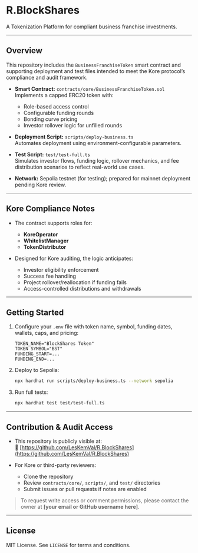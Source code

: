 # R.BlockShares

A Tokenization Platform for compliant business franchise investments.

---

## Overview

This repository includes the `BusinessFranchiseToken` smart contract and supporting deployment and test files intended to meet the Kore protocol’s compliance and audit framework.

- **Smart Contract:** `contracts/core/BusinessFranchiseToken.sol`  
  Implements a capped ERC20 token with:
  - Role-based access control
  - Configurable funding rounds
  - Bonding curve pricing
  - Investor rollover logic for unfilled rounds

- **Deployment Script:** `scripts/deploy-business.ts`  
  Automates deployment using environment-configurable parameters.

- **Test Script:** `test/test-full.ts`  
  Simulates investor flows, funding logic, rollover mechanics, and fee distribution scenarios to reflect real-world use cases.

- **Network:** Sepolia testnet (for testing); prepared for mainnet deployment pending Kore review.

---

## Kore Compliance Notes

- The contract supports roles for:
  - **KoreOperator**
  - **WhitelistManager**
  - **TokenDistributor**
  
- Designed for Kore auditing, the logic anticipates:
  - Investor eligibility enforcement
  - Success fee handling
  - Project rollover/reallocation if funding fails
  - Access-controlled distributions and withdrawals

---

## Getting Started

1. Configure your `.env` file with token name, symbol, funding dates, wallets, caps, and pricing:
    ```dotenv
    TOKEN_NAME="BlockShares Token"
    TOKEN_SYMBOL="BST"
    FUNDING_START=...
    FUNDING_END=...
    ```
2. Deploy to Sepolia:
    ```bash
    npx hardhat run scripts/deploy-business.ts --network sepolia
    ```

3. Run full tests:
    ```bash
    npx hardhat test test/test-full.ts
    ```

---

## Contribution & Audit Access

- This repository is publicly visible at:  
  🔗 [https://github.com/LesKemVal/R.BlockShares](https://github.com/LesKemVal/R.BlockShares)

- For Kore or third-party reviewers:
  - Clone the repository
  - Review `contracts/core/`, `scripts/`, and `test/` directories
  - Submit issues or pull requests if notes are enabled

> To request write access or comment permissions, please contact the owner at **[your email or GitHub username here]**.

---

## License

MIT License. See `LICENSE` for terms and conditions.
